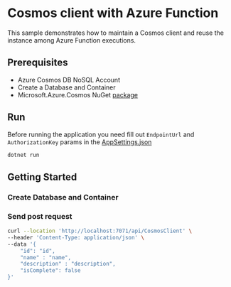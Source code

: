# Cosmos client with Azure Function

This sample demonstrates how to maintain a Cosmos client and reuse the instance among Azure Function executions.

## Prerequisites

- Azure Cosmos DB NoSQL Account
- Create a Database and Container
- Microsoft.Azure.Cosmos NuGet [package](http://www.nuget.org/packages/Microsoft.Azure.Cosmos/)

## Run

Before running the application you need fill out `EndpointUrl` and `AuthorizationKey` params in the [AppSettings.json](AppSettings.json)

```PowerShell
dotnet run
```

## Getting Started

### Create Database and Container

### Send post request

```bash
curl --location 'http://localhost:7071/api/CosmosClient' \
--header 'Content-Type: application/json' \
--data '{
    "id": "id",
    "name" : "name",
    "description" : "description",
    "isComplete": false
}'
```
